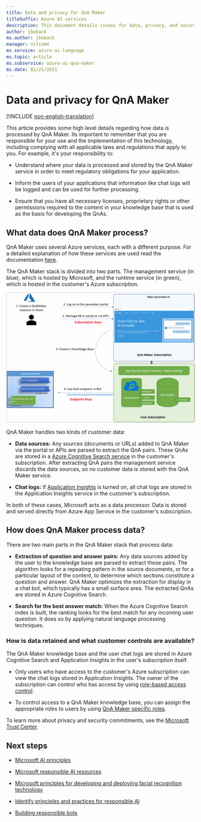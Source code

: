 ```yaml
---
title: Data and privacy for QnA Maker
titleSuffix: Azure AI services
description: This document details issues for data, privacy, and security for QnA Maker.
author: jboback
ms.author: jboback
manager: nitinme
ms.service: azure-ai-language
ms.topic: article
ms.subservice: azure-ai-qna-maker
ms.date: 02/25/2021
---
```


# Data and privacy for QnA Maker

[!INCLUDE [non-english-translation](/azure/ai-foundry/responsible-ai/includes/non-english-translation.md)]

This article provides some high level details regarding how data is processed by QnA Maker. Its important to remember that you are responsible for your use and the implementation of this technology, including complying with all applicable laws and regulations that apply to you. For example, it's your responsibility to:

- Understand where your data is processed and stored by the QnA Maker service in order to meet regulatory obligations 
 for your application.

- Inform the users of your applications that information like chat logs
    will be logged and can be used for further processing.

- Ensure that you have all necessary licenses, proprietary rights or other permissions required to the content in your knowledge base that is used as the basis for developing the QnAs.

## What data does QnA Maker process?

QnA Maker uses several Azure services, each with a different purpose. For a detailed explanation of how these services are used read the documentation [here](https://aka.ms/qnamaker-azure-resources).

The QnA Maker stack is divided into two parts. The management service
(in blue), which is hosted by Microsoft, and the runtime service
(in green), which is hosted in the customer's Azure subscription.

![Diagram of the QnA Maker stack.](media/qnamaker-data-process.png)

QnA Maker handles two kinds of customer data:

- **Data sources:** Any sources (documents or URLs) added to QnA Maker via the portal or APIs are parsed to extract the QnA pairs. These QnAs are stored in a [Azure Cognitive Search service](https://azure.microsoft.com/services/search/) in the customer's subscription. After extracting QnA pairs the management service discards the data sources, so no customer data is stored with the QnA Maker service. 

- **Chat logs:** If [Application Insights](/azure/azure-monitor/app/app-insights-overview) is turned on, all chat logs are stored in the Application Insights service in the customer's subscription.

In both of these cases, Microsoft acts as a data processor. Data is stored and served directly from Azure App Service in the customer's subscription.

## How does QnA Maker process data?

There are two main parts in the QnA Maker stack that process data:

-   **Extraction of question and answer pairs:** Any data sources added by
    the user to the knowledge base are parsed to extract these pairs. The algorithm looks for a repeating pattern in the source documents, or for a particular layout of the content, to
    determine which sections constitute a question and answer. QnA Maker optimizes the extraction for display in a chat bot, which typically has a small surface area.
    The extracted QnAs are stored in Azure Cognitive Search.

-   **Search for the best answer match:** When the Azure Cognitive Search
    index is built, the ranking looks for the best match for any incoming user question. It does so by applying natural language processing techniques.

### How is data retained and what customer controls are available?

The QnA Maker knowledge base and the user chat logs are stored in Azure Cognitive Search and Application Insights in the user's subscription itself.

-   Only users who have access to the customer's Azure subscription can view the chat logs stored in Application Insights. The owner of the subscription can control who has access by using [role-based access control](/azure/role-based-access-control/overview).

-   To control access to a QnA Maker knowledge base, you can assign the appropriate roles to users by using [QnA Maker specific roles](/azure/ai-services/qnamaker/concepts/role-based-access-control).

To learn more about privacy and security commitments, see the [Microsoft Trust Center](https://www.microsoft.com/TrustCenter/CloudServices/Azure/default.aspx).

## Next steps

* [Microsoft AI principles](https://www.microsoft.com/ai/responsible-ai)

* [Microsoft responsible AI resources](https://www.microsoft.com/ai/responsible-ai-resources)

* [Microsoft principles for developing and deploying facial recognition technology](https://blogs.microsoft.com/wp-content/uploads/prod/sites/5/2018/12/MSFT-Principles-on-Facial-Recognition.pdf)

* [Identify principles and practices for responsible AI](/training/paths/responsible-ai-business-principles/)

* [Building responsible bots](https://www.microsoft.com/research/uploads/prod/2018/11/Bot_Guidelines_Nov_2018.pdf)
